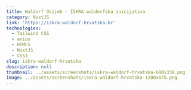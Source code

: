 ```yaml
---
title: Waldorf Osijek - ISKRA waldorfska inicijativa
category: NuxtJS
link: 'https://iskra-waldorf-hrvatska.hr'
technologies:
  - Tailwind CSS
  - axios
  - HTML5
  - NuxtJS
  - CSS3
slug: iskra-waldorf-hrvatska
description: null
thumbnail: ../assets/screenshots/iskra-waldorf-hrvatska-600x338.png
image: ../assets/screenshots/iskra-waldorf-hrvatska-1200x675.png
---
```



